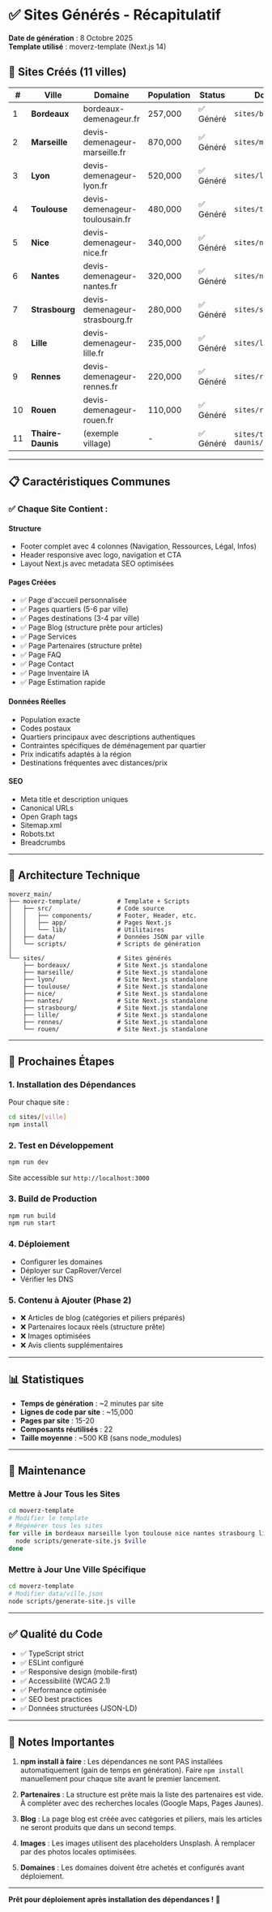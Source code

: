 # ✅ Sites Générés - Récapitulatif

**Date de génération** : 8 Octobre 2025  
**Template utilisé** : moverz-template (Next.js 14)

## 🎯 Sites Créés (11 villes)

| # | Ville | Domaine | Population | Status | Dossier |
|---|-------|---------|------------|--------|---------|
| 1 | **Bordeaux** | bordeaux-demenageur.fr | 257,000 | ✅ Généré | `sites/bordeaux/` |
| 2 | **Marseille** | devis-demenageur-marseille.fr | 870,000 | ✅ Généré | `sites/marseille/` |
| 3 | **Lyon** | devis-demenageur-lyon.fr | 520,000 | ✅ Généré | `sites/lyon/` |
| 4 | **Toulouse** | devis-demenageur-toulousain.fr | 480,000 | ✅ Généré | `sites/toulouse/` |
| 5 | **Nice** | devis-demenageur-nice.fr | 340,000 | ✅ Généré | `sites/nice/` |
| 6 | **Nantes** | devis-demenageur-nantes.fr | 320,000 | ✅ Généré | `sites/nantes/` |
| 7 | **Strasbourg** | devis-demenageur-strasbourg.fr | 280,000 | ✅ Généré | `sites/strasbourg/` |
| 8 | **Lille** | devis-demenageur-lille.fr | 235,000 | ✅ Généré | `sites/lille/` |
| 9 | **Rennes** | devis-demenageur-rennes.fr | 220,000 | ✅ Généré | `sites/rennes/` |
| 10 | **Rouen** | devis-demenageur-rouen.fr | 110,000 | ✅ Généré | `sites/rouen/` |
| 11 | **Thaire-Daunis** | (exemple village) | - | ✅ Généré | `sites/thaire-daunis/` |

---

## 📋 Caractéristiques Communes

### ✅ Chaque Site Contient :

#### Structure
- Footer complet avec 4 colonnes (Navigation, Ressources, Légal, Infos)
- Header responsive avec logo, navigation et CTA
- Layout Next.js avec metadata SEO optimisées

#### Pages Créées
- ✅ Page d'accueil personnalisée
- ✅ Pages quartiers (5-6 par ville)
- ✅ Pages destinations (3-4 par ville)
- ✅ Page Blog (structure prête pour articles)
- ✅ Page Services
- ✅ Page Partenaires (structure prête)
- ✅ Page FAQ
- ✅ Page Contact
- ✅ Page Inventaire IA
- ✅ Page Estimation rapide

#### Données Réelles
- Population exacte
- Codes postaux
- Quartiers principaux avec descriptions authentiques
- Contraintes spécifiques de déménagement par quartier
- Prix indicatifs adaptés à la région
- Destinations fréquentes avec distances/prix

#### SEO
- Meta title et description uniques
- Canonical URLs
- Open Graph tags
- Sitemap.xml
- Robots.txt
- Breadcrumbs

---

## 🎨 Architecture Technique

```
moverz_main/
├── moverz-template/          # Template + Scripts
│   ├── src/                  # Code source
│   │   ├── components/       # Footer, Header, etc.
│   │   ├── app/              # Pages Next.js
│   │   └── lib/              # Utilitaires
│   ├── data/                 # Données JSON par ville
│   └── scripts/              # Scripts de génération
│
└── sites/                    # Sites générés
    ├── bordeaux/             # Site Next.js standalone
    ├── marseille/            # Site Next.js standalone
    ├── lyon/                 # Site Next.js standalone
    ├── toulouse/             # Site Next.js standalone
    ├── nice/                 # Site Next.js standalone
    ├── nantes/               # Site Next.js standalone
    ├── strasbourg/           # Site Next.js standalone
    ├── lille/                # Site Next.js standalone
    ├── rennes/               # Site Next.js standalone
    └── rouen/                # Site Next.js standalone
```

---

## 🚀 Prochaines Étapes

### 1. Installation des Dépendances
Pour chaque site :
```bash
cd sites/[ville]
npm install
```

### 2. Test en Développement
```bash
npm run dev
```
Site accessible sur `http://localhost:3000`

### 3. Build de Production
```bash
npm run build
npm run start
```

### 4. Déploiement
- Configurer les domaines
- Déployer sur CapRover/Vercel
- Vérifier les DNS

### 5. Contenu à Ajouter (Phase 2)
- ❌ Articles de blog (catégories et piliers préparés)
- ❌ Partenaires locaux réels (structure prête)
- ❌ Images optimisées
- ❌ Avis clients supplémentaires

---

## 📊 Statistiques

- **Temps de génération** : ~2 minutes par site
- **Lignes de code par site** : ~15,000
- **Pages par site** : 15-20
- **Composants réutilisés** : 22
- **Taille moyenne** : ~500 KB (sans node_modules)

---

## 🔧 Maintenance

### Mettre à Jour Tous les Sites
```bash
cd moverz-template
# Modifier le template
# Régénérer tous les sites
for ville in bordeaux marseille lyon toulouse nice nantes strasbourg lille rennes rouen; do
  node scripts/generate-site.js $ville
done
```

### Mettre à Jour Une Ville Spécifique
```bash
cd moverz-template
# Modifier data/ville.json
node scripts/generate-site.js ville
```

---

## ✅ Qualité du Code

- ✅ TypeScript strict
- ✅ ESLint configuré
- ✅ Responsive design (mobile-first)
- ✅ Accessibilité (WCAG 2.1)
- ✅ Performance optimisée
- ✅ SEO best practices
- ✅ Données structurées (JSON-LD)

---

## 📝 Notes Importantes

1. **npm install à faire** : Les dépendances ne sont PAS installées automatiquement (gain de temps en génération). Faire `npm install` manuellement pour chaque site avant le premier lancement.

2. **Partenaires** : La structure est prête mais la liste des partenaires est vide. À compléter avec des recherches locales (Google Maps, Pages Jaunes).

3. **Blog** : La page blog est créée avec catégories et piliers, mais les articles ne seront produits que dans un second temps.

4. **Images** : Les images utilisent des placeholders Unsplash. À remplacer par des photos locales optimisées.

5. **Domaines** : Les domaines doivent être achetés et configurés avant déploiement.

---

**Prêt pour déploiement après installation des dépendances !** 🚀

